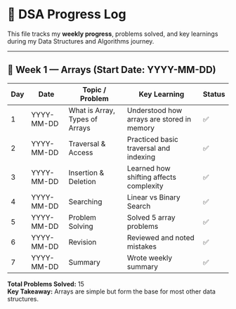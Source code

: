 # 🧾 DSA Progress Log

This file tracks my **weekly progress**, problems solved, and key learnings during my Data Structures and Algorithms journey.

---

## 📅 Week 1 — Arrays (Start Date: YYYY-MM-DD)
| Day | Date | Topic / Problem | Key Learning | Status |
|-----|------|-----------------|---------------|---------|
| 1 | YYYY-MM-DD | What is Array, Types of Arrays | Understood how arrays are stored in memory | ✅ |
| 2 | YYYY-MM-DD | Traversal & Access | Practiced basic traversal and indexing | ✅ |
| 3 | YYYY-MM-DD | Insertion & Deletion | Learned how shifting affects complexity | ✅ |
| 4 | YYYY-MM-DD | Searching | Linear vs Binary Search | ✅ |
| 5 | YYYY-MM-DD | Problem Solving | Solved 5 array problems | ✅ |
| 6 | YYYY-MM-DD | Revision | Reviewed and noted mistakes | ✅ |
| 7 | YYYY-MM-DD | Summary | Wrote weekly summary | ✅ |

**Total Problems Solved:** 15  
**Key Takeaway:** Arrays are simple but form the base for most other data structures.
